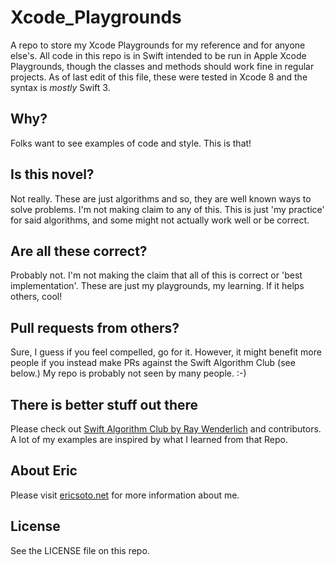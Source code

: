 # Xcode_Playgrounds
A repo to store my Xcode Playgrounds for my reference and for anyone else's. All code in this repo is in Swift intended to be run in Apple Xcode Playgrounds, though the classes and methods should work fine in regular projects. As of last edit of this file, these were tested in Xcode 8 and the syntax is *mostly* Swift 3.

## Why?
Folks want to see examples of code and style. This is that!

## Is this novel?
Not really. These are just algorithms and so, they are well known ways to solve problems. I'm not making claim to any of this. This is just 'my practice' for said algorithms, and some might not actually work well or be correct.

## Are all these correct?
Probably not. I'm not making the claim that all of this is correct or 'best implementation'. These are just my playgrounds, my learning. If it helps others, cool!

## Pull requests from others?
Sure, I guess if you feel compelled, go for it. However, it might benefit more people if you instead make PRs against the Swift Algorithm Club (see below.) My repo is probably not seen by many people. :-)

## There is better stuff out there
Please check out [Swift Algorithm Club by Ray Wenderlich](https://github.com/raywenderlich/swift-algorithm-club) and contributors. A lot of my examples are inspired by what I learned from that Repo.

## About Eric
Please visit [ericsoto.net](https://www.ericsoto.net/) for more information about me.

## License
See the LICENSE file on this repo.
